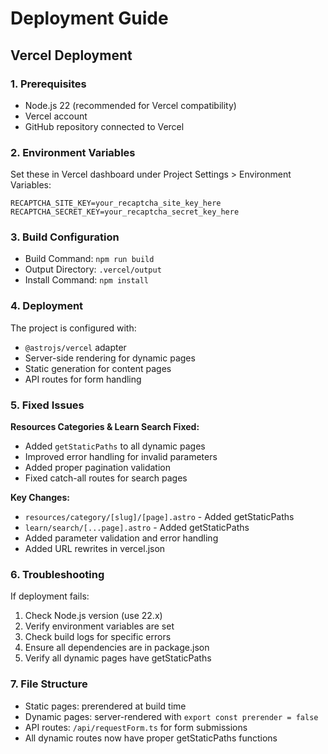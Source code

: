 # Deployment Guide

## Vercel Deployment

### 1. Prerequisites

- Node.js 22 (recommended for Vercel compatibility)
- Vercel account
- GitHub repository connected to Vercel

### 2. Environment Variables

Set these in Vercel dashboard under Project Settings > Environment Variables:

```
RECAPTCHA_SITE_KEY=your_recaptcha_site_key_here
RECAPTCHA_SECRET_KEY=your_recaptcha_secret_key_here
```

### 3. Build Configuration

- Build Command: `npm run build`
- Output Directory: `.vercel/output`
- Install Command: `npm install`

### 4. Deployment

The project is configured with:

- `@astrojs/vercel` adapter
- Server-side rendering for dynamic pages
- Static generation for content pages
- API routes for form handling

### 5. Fixed Issues

**Resources Categories & Learn Search Fixed:**

- Added `getStaticPaths` to all dynamic pages
- Improved error handling for invalid parameters
- Added proper pagination validation
- Fixed catch-all routes for search pages

**Key Changes:**

- `resources/category/[slug]/[page].astro` - Added getStaticPaths
- `learn/search/[...page].astro` - Added getStaticPaths
- Added parameter validation and error handling
- Added URL rewrites in vercel.json

### 6. Troubleshooting

If deployment fails:

1. Check Node.js version (use 22.x)
2. Verify environment variables are set
3. Check build logs for specific errors
4. Ensure all dependencies are in package.json
5. Verify all dynamic pages have getStaticPaths

### 7. File Structure

- Static pages: prerendered at build time
- Dynamic pages: server-rendered with `export const prerender = false`
- API routes: `/api/requestForm.ts` for form submissions
- All dynamic routes now have proper getStaticPaths functions
